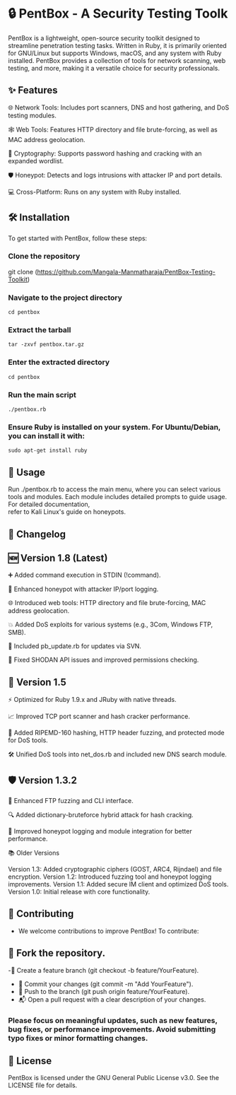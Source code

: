 # 🔒 PentBox - A Security Testing Toolk

PentBox is a lightweight, open-source security toolkit designed to streamline penetration testing tasks. Written in Ruby, it is primarily oriented for GNU/Linux but supports Windows, macOS, and any system with Ruby installed. PentBox provides a collection of tools for network scanning, web testing, and more, making it a versatile choice for security professionals.

## ✨ Features


  🌐 Network Tools: Includes port scanners, DNS and host gathering, and DoS testing modules.

  🕸️ Web Tools: Features HTTP directory and file brute-forcing, as well as MAC address geolocation.

  🔐 Cryptography: Supports password hashing and cracking with an expanded wordlist.
  
  🛡️ Honeypot: Detects and logs intrusions with attacker IP and port details.

  💻 Cross-Platform: Runs on any system with Ruby installed.


## 🛠️ Installation


  To get started with PentBox, follow these steps:
  
### Clone the repository
  
  git clone (https://github.com/Mangala-Manmatharaja/PentBox-Testing-Toolkit)

### Navigate to the project directory
    cd pentbox

### Extract the tarball
    tar -zxvf pentbox.tar.gz

### Enter the extracted directory
    cd pentbox

### Run the main script
    ./pentbox.rb

### Ensure Ruby is installed on your system. For Ubuntu/Debian, you can install it with:
    sudo apt-get install ruby

## 🚀 Usage
  
  Run ./pentbox.rb to access the main menu, where you can select various tools and modules. Each module includes detailed prompts to guide usage. For detailed documentation,   
  refer to Kali Linux's guide on honeypots.
  
## 📜 Changelog


## 🆕 Version 1.8 (Latest)

  
   ➕ Added command execution in STDIN (!command).
  
   📍 Enhanced honeypot with attacker IP/port logging.
  
   🌐 Introduced web tools: HTTP directory and file brute-forcing, MAC address geolocation.
  
   💥 Added DoS exploits for various systems (e.g., 3Com, Windows FTP, SMB).
  
   🔄 Included pb_update.rb for updates via SVN.
  
   🐛 Fixed SHODAN API issues and improved permissions checking.
   

## 🔧 Version 1.5


   ⚡ Optimized for Ruby 1.9.x and JRuby with native threads.

   📈 Improved TCP port scanner and hash cracker performance.

   🔑 Added RIPEMD-160 hashing, HTTP header fuzzing, and protected mode for DoS tools.

   🛠️ Unified DoS tools into net_dos.rb and included new DNS search module.
   

## 🛡️ Version 1.3.2

   🚀 Enhanced FTP fuzzing and CLI interface.

   🔍 Added dictionary-bruteforce hybrid attack for hash cracking.

   📝 Improved honeypot logging and module integration for better performance.

   📚 Older Versions

  Version 1.3: Added cryptographic ciphers (GOST, ARC4, Rijndael) and file encryption.
  Version 1.2: Introduced fuzzing tool and honeypot logging improvements.
  Version 1.1: Added secure IM client and optimized DoS tools.
  Version 1.0: Initial release with core functionality.

## 🤝 Contributing
  
  - We welcome contributions to improve PentBox! To contribute:
    

## 🍴 Fork the repository.


-🌱 Create a feature branch (git checkout -b feature/YourFeature).
- 💾 Commit your changes (git commit -m "Add YourFeature").
- 🚀 Push to the branch (git push origin feature/YourFeature).
- 📬 Open a pull request with a clear description of your changes.
  

### Please focus on meaningful updates, such as new features, bug fixes, or performance improvements. Avoid submitting typo fixes or minor formatting changes.


## 📄 License

  PentBox is licensed under the GNU General Public License v3.0. See the LICENSE file for details.
